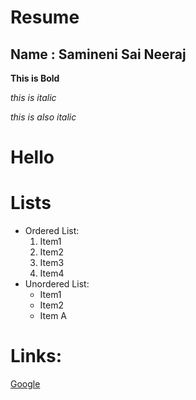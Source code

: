 # Resume

## Name : Samineni Sai Neeraj

**This is Bold**

*this is italic*

_this is also italic_

<h1>Hello</h1>

# Lists

 - Ordered List:
    1. Item1
    2. Item2
    3. Item3
    4. Item4
 - Unordered List:
    * Item1
    * Item2
    * Item A
# Links:
[Google](www.google.com)
